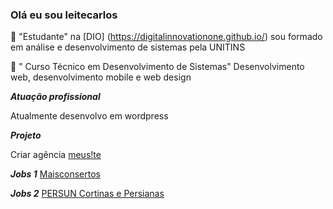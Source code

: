 ### Olá eu sou leitecarlos

🐎 "Estudante" na [DIO] (https://digitalinnovationone.github.io/) sou formado em análise e desenvolvimento de sistemas pela UNITINS

🐘 " Curso Técnico em Desenvolvimento de Sistemas" Desenvolvimento web, desenvolvimento mobile e web design

***Atuação profissional***

Atualmente desenvolvo em wordpress

***Projeto***

Criar agência [meus!te](https://meusite.eti.br/)

***Jobs 1***
[Maisconsertos](https://maisconsertos.com.br/)

***Jobs 2***
[PERSUN Cortinas e Persianas](https://persun.com.br/)
